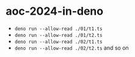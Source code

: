 # aoc-2024-in-deno

- `deno run --allow-read ./01/t1.ts`
- `deno run --allow-read ./01/t2.ts`
- `deno run --allow-read ./02/t1.ts`
- `deno run --allow-read ./02/t2.ts`
and so on